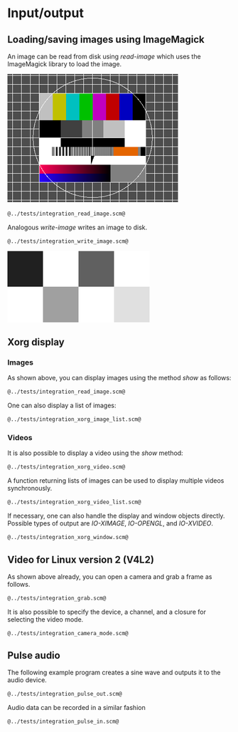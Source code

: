 # Input/output
## Loading/saving images using ImageMagick

An image can be read from disk using *read-image* which uses the ImageMagick library to load the image.

![](fubk.png "Test input image")

```Scheme
@../tests/integration_read_image.scm@
```

Analogous *write-image* writes an image to disk.

```Scheme
@../tests/integration_write_image.scm@
```

![](scaled-pattern.png "Output image")

## Xorg display
### Images

As shown above, you can display images using the method *show* as follows:

```Scheme
@../tests/integration_read_image.scm@
```

One can also display a list of images:

```Scheme
@../tests/integration_xorg_image_list.scm@
```

### Videos

It is also possible to display a video using the *show* method:

```Scheme
@../tests/integration_xorg_video.scm@
```

A function returning lists of images can be used to display multiple videos synchronously.

```Scheme
@../tests/integration_xorg_video_list.scm@
```

If necessary, one can also handle the display and window objects directly.
Possible types of output are *IO-XIMAGE*, *IO-OPENGL*, and *IO-XVIDEO*.

```Scheme
@../tests/integration_xorg_window.scm@
```

## Video for Linux version 2 (V4L2)

As shown above already, you can open a camera and grab a frame as follows.

```Scheme
@../tests/integration_grab.scm@
```

It is also possible to specify the device, a channel, and a closure for selecting the video mode.

```Scheme
@../tests/integration_camera_mode.scm@
```

## Pulse audio

The following example program creates a sine wave and outputs it to the audio device.

```Scheme
@../tests/integration_pulse_out.scm@
```

Audio data can be recorded in a similar fashion

```Scheme
@../tests/integration_pulse_in.scm@
```
